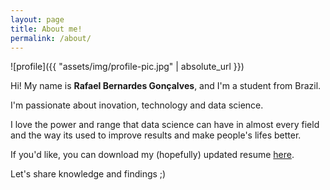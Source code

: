```yaml
---
layout: page
title: About me!
permalink: /about/
---
```


<!--- (<img align="center" src="https://github.com/rafaelbg27/rafaelbg27.github.io/tree/gh-pages/assets/img/profile-pic.jpg" width="150"> -->

![profile]({{ "assets/img/profile-pic.jpg" | absolute_url }})

Hi! My name is **Rafael Bernardes Gonçalves**, and I'm a student from Brazil.

I'm passionate about inovation, technology and data science.

I love the power and range that data science can have in almost every field and the way its used to improve results and make people's lifes better.

If you'd like, you can download my (hopefully) updated resume [here](https://github.com/rafaelbg27/rafaelbg27.github.io/tree/gh-pages/assets/resume.pdf).

Let's share knowledge and findings ;)